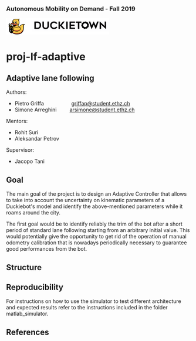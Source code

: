 ### Autonomous Mobility on Demand - Fall 2019

<div figure-id="fig:header">
     <img src="media/duckietown_header.png" style='width: 20em'/>
</div>

# proj-lf-adaptive
## Adaptive lane following

Authors:
* Pietro Griffa         &nbsp; &nbsp; &nbsp; &nbsp; &nbsp; &nbsp; &nbsp; &nbsp; &nbsp; griffap@student.ethz.ch
* Simone Arreghini      &nbsp; &nbsp; &nbsp; &nbsp; arsimone@student.ethz.ch

Mentors:
* Rohit Suri
* Aleksandar Petrov

Supervisor:
* Jacopo Tani


## Goal

The main goal of the project is to design an Adaptive Controller that allows to take into account the uncertainty on
kinematic parameters of a Duckiebot's model and identify the above-mentioned parameters while it roams around the city.

The first goal would be to identify reliably the trim of the bot after a short period of standard lane following starting from
an arbitrary initial value. This would potentially give the opportunity to get rid of the operation of manual odometry calibration
that is nowadays periodically necessary to guarantee good performances from the bot.


## Structure


## Reproducibility



For instructions on how to use the simulator to test different architecture and expected results refer to the instructions
included in the folder matlab_simulator.

## References
